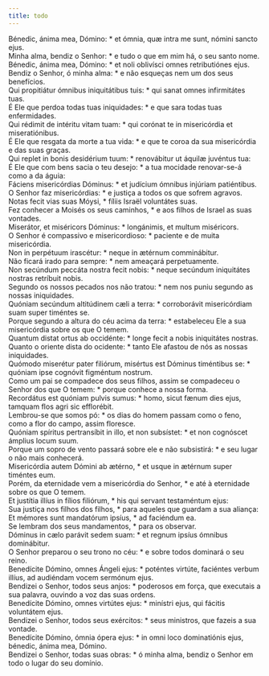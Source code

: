 ```yaml
---
title: todo
---
```

<div class="dropcap text-justify">Bénedic, ánima mea, Dómino: * et ómnia, quæ intra me sunt, nómini sancto ejus.</div>
<div class="dropcap text-justify">Minha alma, bendiz o Senhor: * e tudo o que em mim há, o seu santo nome.</div>
<div class="text-justify">Bénedic, ánima mea, Dómino: * et noli oblivísci omnes retributiónes ejus.</div>
<div class="text-justify">Bendiz o Senhor, ó minha alma: * e não esqueças nem um dos seus benefícios.</div>
<div class="text-justify">Qui propitiátur ómnibus iniquitátibus tuis: * qui sanat omnes infirmitátes tuas.</div>
<div class="text-justify">É Ele que perdoa todas tuas iniquidades: * e que sara todas tuas enfermidades.</div>
<div class="text-justify">Qui rédimit de intéritu vitam tuam: * qui corónat te in misericórdia et miseratiónibus.</div>
<div class="text-justify">É Ele que resgata da morte a tua vida: * e que te coroa da sua misericórdia e das suas graças.</div>
<div class="text-justify">Qui replet in bonis desidérium tuum: * renovábitur ut áquilæ juvéntus tua:</div>
<div class="text-justify">É Ele que com bens sacia o teu desejo: * a tua mocidade renovar-se-á como a da águia:</div>
<div class="text-justify">Fáciens misericórdias Dóminus: * et judícium ómnibus injúriam patiéntibus.</div>
<div class="text-justify">O Senhor faz misericórdias: * e justiça a todos os que sofrem agravos.</div>
<div class="text-justify">Notas fecit vias suas Móysi, * fíliis Israël voluntátes suas.</div>
<div class="text-justify">Fez conhecer a Moisés os seus caminhos, * e aos filhos de Israel as suas vontades.</div>
<div class="text-justify">Miserátor, et miséricors Dóminus: * longánimis, et multum miséricors.</div>
<div class="text-justify">O Senhor é compassivo e misericordioso: * paciente e de muita misericórdia.</div>
<div class="text-justify">Non in perpétuum irascétur: * neque in ætérnum comminábitur.</div>
<div class="text-justify">Não ficará irado para sempre: * nem ameaçará perpetuamente.</div>
<div class="text-justify">Non secúndum peccáta nostra fecit nobis: * neque secúndum iniquitátes nostras retríbuit nobis.</div>
<div class="text-justify">Segundo os nossos pecados nos não tratou: * nem nos puniu segundo as nossas iniquidades.</div>
<div class="text-justify">Quóniam secúndum altitúdinem cæli a terra: * corroborávit misericórdiam suam super timéntes se.</div>
<div class="text-justify">Porque segundo a altura do céu acima da terra: * estabeleceu Ele a sua misericórdia sobre os que O temem.</div>
<div class="text-justify">Quantum distat ortus ab occidénte: * longe fecit a nobis iniquitátes nostras.</div>
<div class="text-justify">Quanto o oriente dista do ocidente: * tanto Ele afastou de nós as nossas iniquidades.</div>
<div class="text-justify">Quómodo miserétur pater filiórum, misértus est Dóminus timéntibus se: * quóniam ipse cognóvit figméntum nostrum.</div>
<div class="text-justify">Como um pai se compadece dos seus filhos, assim se compadeceu o Senhor dos que O temem: * porque conhece a nossa forma.</div>
<div class="text-justify">Recordátus est quóniam pulvis sumus: * homo, sicut fænum dies ejus, tamquam flos agri sic efflorébit.</div>
<div class="text-justify">Lembrou-se que somos pó: * os dias do homem passam como o feno, como a flor do campo, assim floresce.</div>
<div class="text-justify">Quóniam spíritus pertransíbit in illo, et non subsístet: * et non cognóscet ámplius locum suum.</div>
<div class="text-justify">Porque um sopro de vento passará sobre ele e não subsistirá: * e seu lugar o não mais conhecerá.</div>
<div class="text-justify">Misericórdia autem Dómini ab ætérno, * et usque in ætérnum super timéntes eum.</div>
<div class="text-justify">Porém, da eternidade vem a misericórdia do Senhor, * e até à eternidade sobre os que O temem.</div>
<div class="text-justify">Et justítia illíus in fílios filiórum, * his qui servant testaméntum ejus:</div>
<div class="text-justify">Sua justiça nos filhos dos filhos, * para aqueles que guardam a sua aliança:</div>
<div class="text-justify">Et mémores sunt mandatórum ipsíus, * ad faciéndum ea.</div>
<div class="text-justify">Se lembram dos seus mandamentos, * para os observar.</div>
<div class="text-justify">Dóminus in cælo parávit sedem suam: * et regnum ipsíus ómnibus dominábitur.</div>
<div class="text-justify">O Senhor preparou o seu trono no céu: * e sobre todos dominará o seu reino.</div>
<div class="text-justify">Benedícite Dómino, omnes Ángeli ejus: * poténtes virtúte, faciéntes verbum illíus, ad audiéndam vocem sermónum ejus.</div>
<div class="text-justify">Bendizei o Senhor, todos seus anjos: * poderosos em força, que executais a sua palavra, ouvindo a voz das suas ordens.</div>
<div class="text-justify">Benedícite Dómino, omnes virtútes ejus: * minístri ejus, qui fácitis voluntátem ejus.</div>
<div class="text-justify">Bendizei o Senhor, todos seus exércitos: * seus ministros, que fazeis a sua vontade.</div>
<div class="text-justify">Benedícite Dómino, ómnia ópera ejus: * in omni loco dominatiónis ejus, bénedic, ánima mea, Dómino.</div>
<div class="text-justify">Bendizei o Senhor, todas suas obras: * ó minha alma, bendiz o Senhor em todo o lugar do seu domínio.</div>
